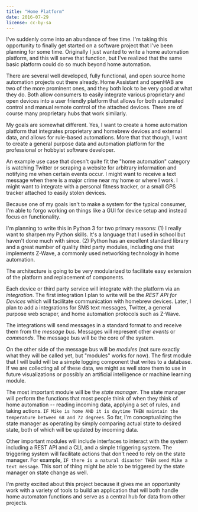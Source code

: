 ```yaml
---
title: "Home Platform"
date: 2016-07-29
license: cc-by-sa
---
```


I've suddenly come into an abundance of free time. I'm taking this opportunity to finally get started on a software project that I've been planning for some time. Originally I just wanted to write a home automation platform, and this will serve that function, but I've realized that the same basic platform could do so much beyond home automation. 

There are several well developed, fully functional, and open source home automation projects out there already. Home Assistant and openHAB are two of the more prominent ones, and they both look to be very good at what they do. Both allow consumers to easily integrate various proprietary and open devices into a user friendly platform that allows for both automated control and manual remote control of the attached devices. There are of course many proprietary hubs that work similarly. 

My goals are somewhat different. Yes, I want to create a home automation platform that integrates proprietary and homebrew devices and external data, and allows for rule-based automations. More that that though, I want to create a general purpose data and automation platform for the professional or hobbyist software developer. 

An example use case that doesn't quite fit the "home automation" category is watching Twitter or scraping a website for arbitrary information and notifying me when certain events occur. I might want to receive a text message when there is a major crime near my home or where I work. I might want to integrate with a personal fitness tracker, or a small GPS tracker attached to easily stolen devices. 

Because one of my goals isn't to make a system for the typical consumer, I'm able to forgo working on things like a GUI for device setup and instead focus on functionality.

I'm planning to write this in Python 3 for two primary reasons: (1) I really want to sharpen my Python skills. It's a language that I used in school but haven't done much with since. (2) Python has an excellent standard library and a great number of quality third party modules, including one that implements Z-Wave, a commonly used networking technology in home automation. 

The architecture is going to be very modularized to facilitate easy extension of the platform and replacement of components.

Each device or third party service will integrate with the platform via an _integration_. The first integration I plan to write will be the _REST API for Devices_ which will facilitate communication with homebrew devices. Later, I plan to add a integrations for SMS text messages, Twitter, a general purpose web scraper, and home automation protocols such as Z-Wave. 

The integrations will send messages in a standard format to and receive them from the _message bus_. Messages will represent other _events_ or _commands_. The message bus will be the core of the system. 

On the other side of the message bus will be _modules_ (not sure exactly what they will be called yet, but "modules" works for now). The first module that I will build will be a simple logging component that writes to a database. If we are collecting all of these data, we might as well store them to use in future visualizations or possibly an artificial intelligence or machine learning module. 

The most important module will be the _state manager_. The state manager will perform the functions that most people think of when they think of home automation -- reading incoming data, applying a set of rules, and taking actions. `IF Mike is home AND it is daytime THEN maintain the temperature between 68 and 72 degrees`. So far, I'm conceptualizing the state manager as operating by simply comparing actual state to desired state, both of which will be updated by incoming data. 

Other important modules will include interfaces to interact with the system including a REST API and a CLI, and a simple triggering system. The triggering system will facilitate actions that don't need to rely on the state manager. For example, `IF there is a natural disaster THEN send Mike a text message`. This sort of thing might be able to be triggered by the state manager on state change as well. 

I'm pretty excited about this project because it gives me an opportunity work with a variety of tools to build an application that will both handle home automaton functions and serve as a central hub for data from other projects.
